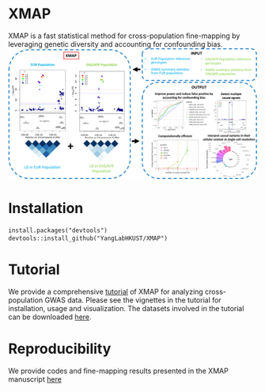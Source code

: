 # XMAP
XMAP is a fast statistical method for cross-population fine-mapping by leveraging genetic diversity and accounting for confounding bias.
![XMAP_overview](https://github.com/YangLabHKUST/XMAP/blob/main/results/flowchart.png)
# Installation
```
install.packages("devtools")
devtools::install_github("YangLabHKUST/XMAP")
```
# Tutorial
We provide a comprehensive [tutorial](https://mxcai.github.io/XMAP-tutorial/index.html) of XMAP for analyzing cross-population GWAS data. Please see the vignettes in the tutorial for installation, usage and visualization. The datasets involved in the tutorial can be downloaded [here](https://hkustconnect-my.sharepoint.com/:f:/g/personal/mcaiad_connect_ust_hk/EhJHXBkK_DNBjLFbIPjMeaoBFlmFwlz0F_uXXU0kvIrVGg?e=sTEh8O).

# Reproducibility
We provide codes and fine-mapping results presented in the XMAP manuscript [here](https://github.com/YangLabHKUST/XMAP/tree/main/results)

